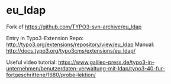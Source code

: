 eu_ldap
=======

Fork of https://github.com/TYPO3-svn-archive/eu_ldap 

Entry in Typo3-Extension Repo: http://typo3.org/extensions/repository/view/eu_ldap
Manual: http://docs.typo3.org/typo3cms/extensions/eu_ldap/

Useful video tutorial: https://www.galileo-press.de/typo3-in-unternehmen/benutzerdaten-verwaltung-mit-ldap/typo3-40-fur-fortgeschrittene/1680/probe-lektion/
